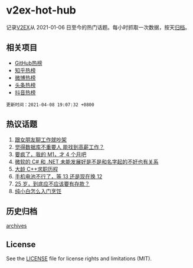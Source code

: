 # v2ex-hot-hub

 记录[V2EX](https://www.v2ex.com/)从 2021-01-06 日至今的热门话题。每小时抓取一次数据，按天[归档](archives)。
 
 ## 相关项目

- [GitHub热榜](https://github.com/snaildev/github-hot-hub)
- [知乎热榜](https://github.com/snaildev/zhihu-hot-hub)
- [微博热榜](https://github.com/snaildev/weibo-hot-hub)
- [头条热榜](https://github.com/snaildev/toutiao-hot-hub)
- [抖音热榜](https://github.com/snaildev/douyin-hot-hub)


 `更新时间：2021-04-08 19:07:32 +0800`

## 热议话题

1. [跟女朋友聊工作就吵架](https://www.v2ex.com/t/768908)
1. [觉得数据库不重要人 能找到高薪工作？](https://www.v2ex.com/t/768867)
1. [要疯了，我的 M1，才 4 个月吧](https://www.v2ex.com/t/768960)
1. [微软的 C# 和 .NET 未能发展好是不是和名字起的不好也有关系](https://www.v2ex.com/t/768962)
1. [大龄 C++求职历程](https://www.v2ex.com/t/769036)
1. [手机电池不行了，等 13 还是现在换 12](https://www.v2ex.com/t/768842)
1. [25 岁，到底应不应该要有存款？](https://www.v2ex.com/t/769087)
1. [纯小白怎么入门烹饪](https://www.v2ex.com/t/768868)

## 历史归档

[archives](archives)

## License

See the [LICENSE](LICENSE) file for license rights and limitations (MIT).
